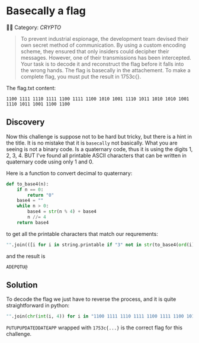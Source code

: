 # Basecally a flag

🧑‍💻 Category: _CRYPTO_

> To prevent industrial espionage, the development team devised their own secret method of communication. By using a custom encoding scheme, they ensured that only insiders could decipher their messages. However, one of their transmissions has been intercepted. Your task is to decode it and reconstruct the flag before it falls into the wrong hands. The flag is basecally in the attachement. To make a complete flag, you must put the result in 1753c{}.

The flag.txt content:

```
1100 1111 1110 1111 1100 1111 1100 1010 1001 1110 1011 1010 1010 1001 1110 1011 1001 1100 1100
```

## Discovery

Now this challenge is suppose not to be hard but tricky, but there is a hint in the title. It is no mistake that it is `basecally` not basically. What you are seeing is not a binary code. Is a quaternary code, thus it is using the digits 1, 2, 3, 4. BUT I've found all printable ASCII characters that can be written in quaternary code using only 1 and 0. 

Here is a function to convert decimal to quaternary:

```python
def to_base4(n):
    if n == 0:
        return "0"
    base4 = ""
    while n > 0:
        base4 = str(n % 4) + base4
        n //= 4
    return base4
```

to get all the printable characters that match our requrements:

```python
"".join(([i for i in string.printable if "3" not in str(to_base4(ord(i))) and "2" not in str(to_base4(ord(i)))]))
```

and the result is

```
ADEPQTU@
```

## Solution

To decode the flag we just have to reverse the process, and it is quite straightforward in python:

```python
"".join(chr(int(i, 4)) for i in "1100 1111 1110 1111 1100 1111 1100 1010 1001 1110 1011 1010 1010 1001 1110 1011 1001 1100 1100".split( ))
```

`PUTUPUPDATEDDATEAPP` wrapped with `1753c{...}` is the correct flag for this challenge.

